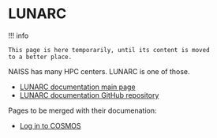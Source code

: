 # LUNARC

!!! info

    This page is here temporarily, until its content is moved
    to a better place.

NAISS has many HPC centers.
LUNARC is one of those.

- [LUNARC documentation main page](https://lunarc-documentation.readthedocs.io)
- [LUNARC documentation GitHub repository](https://github.com/lunarc/lunarc_docs)

Pages to be merged with their documenation:

- [Log in to COSMOS](login_cosmos.md)